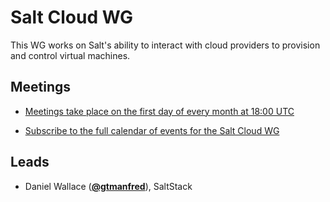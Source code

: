 # Salt Cloud WG

This WG works on Salt's ability to interact with cloud providers to provision and control virtual machines.

## Meetings

* [Meetings take place on the first day of every month at 18:00 UTC](https://hangouts.google.com/hangouts/_/saltstack.com/salt-cloud-wg?authuser=0)

* [Subscribe to the full calendar of events for the Salt Cloud WG](https://calendar.google.com/calendar/ical/saltstack.com_3630q8n2ii0v98fedq1fbgl4nk%40group.calendar.google.com/public/basic.ics)

## Leads

* Daniel Wallace (**[@gtmanfred](https://github.com/gtmanfred)**), SaltStack

